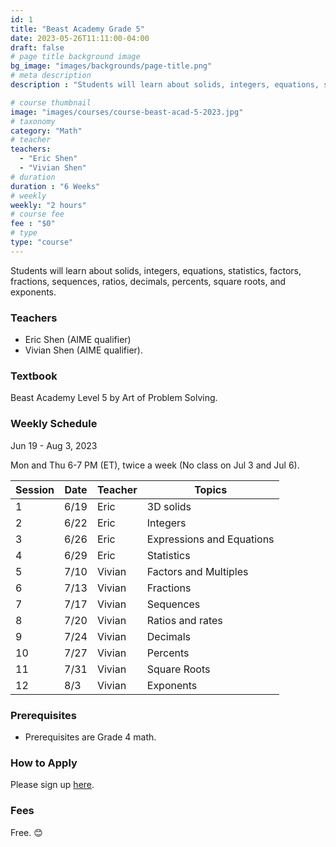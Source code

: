 ```yaml
---
id: 1
title: "Beast Academy Grade 5"
date: 2023-05-26T11:11:00-04:00
draft: false
# page title background image
bg_image: "images/backgrounds/page-title.png"
# meta description
description : "Students will learn about solids, integers, equations, statistics, factors, fractions, sequences, ratios, decimals, percents, square roots, and exponents."

# course thumbnail
image: "images/courses/course-beast-acad-5-2023.jpg"
# taxonomy
category: "Math"
# teacher
teachers:
  - "Eric Shen"
  - "Vivian Shen"
# duration
duration : "6 Weeks"
# weekly
weekly: "2 hours"
# course fee
fee : "$0"
# type
type: "course"
---
```


Students will learn about solids, integers, equations, statistics, factors, fractions, sequences, ratios, decimals, percents, square roots, and exponents.

### Teachers

* Eric Shen (AIME qualifier)
* Vivian Shen (AIME qualifier).

### Textbook 
Beast Academy Level 5 by Art of Problem Solving.

### Weekly Schedule

Jun 19 - Aug 3, 2023

Mon and Thu 6-7 PM (ET), twice a week (No class on Jul 3 and Jul 6).

|Session|Date  | Teacher|Topics
|-------|------|--------|------------------------------------------------------
|1      |6/19  | Eric   | 3D solids
|2      |6/22  | Eric   | Integers
|3      |6/26  | Eric   | Expressions and Equations
|4      |6/29  | Eric   | Statistics
|5      |7/10  | Vivian | Factors and Multiples
|6      |7/13  | Vivian | Fractions
|7      |7/17  | Vivian | Sequences
|8      |7/20  | Vivian | Ratios and rates
|9      |7/24  | Vivian | Decimals
|10     |7/27  | Vivian | Percents
|11     |7/31  | Vivian | Square Roots
|12     |8/3   | Vivian | Exponents

### Prerequisites

* Prerequisites are Grade 4 math.

### How to Apply

Please sign up [here](https://forms.gle/aBzjbyJBFg1CieVC8).

### Fees

Free. 😊

